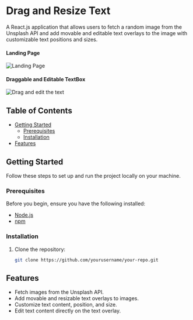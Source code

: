 # Drag and Resize Text

A React.js application that allows users to fetch a random image from the Unsplash API and add movable and editable text overlays to the image with customizable text positions and sizes.

#### Landing Page

![Landing Page](https://i.ibb.co/N3PXtW5/Screenshot-2023-09-04-192000.png)

#### Draggable and Editable TextBox

![Drag and edit the text](https://i.ibb.co/WHMYMKv/Screenshot-2023-09-04-191913.png)

## Table of Contents

- [Getting Started](#getting-started)
  - [Prerequisites](#prerequisites)
  - [Installation](#installation)
- [Features](#features)

## Getting Started

Follow these steps to set up and run the project locally on your machine.

### Prerequisites

Before you begin, ensure you have the following installed:

- [Node.js](https://nodejs.org/)
- [npm](https://www.npmjs.com/)

### Installation

1. Clone the repository:

   ```bash
   git clone https://github.com/yourusername/your-repo.git
   ```

## Features

- Fetch images from the Unsplash API.
- Add movable and resizable text overlays to images.
- Customize text content, position, and size.
- Edit text content directly on the text overlay.

